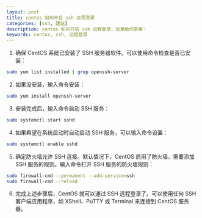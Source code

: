```yaml
---
layout: post
title: centos 如何开启 ssh 远程登录
categories: [ssh, 建站]
description: centos 如何开启 ssh 远程登录，这里给你答案！
keywords: centos, ssh, 远程登录
---
```


1. 确保 CentOS 系统已安装了 SSH 服务器软件。可以使用命令检查是否已安装：

```bash
sudo yum list installed | grep openssh-server
```

2. 如果没安装，输入命令安装：

```bash
sudo yum install openssh-server
```

3. 安装完成后，输入命令启动 SSH 服务：

```bash
sudo systemctl start sshd
```

4. 如果希望在系统启动时自动启动 SSH 服务，可以输入命令设置：

```bash
sudo systemctl enable sshd
```

5. 确定防火墙允许 SSH 连接。默认情况下，CentOS 启用了防火墙，需要添加 SSH 服务的规则。输入命令打开 SSH 服务的防火墙规则：

```bash
sudo firewall-cmd --permanent --add-service=ssh
sudo firewall-cmd --reload
```

6. 完成上述步骤后，CentOS 就可以通过 SSH 远程登录了。可以使用任何 SSH 客户端应用程序，如 XShell、PuTTY 或 Terminal 来连接到 CentOS 服务器。
